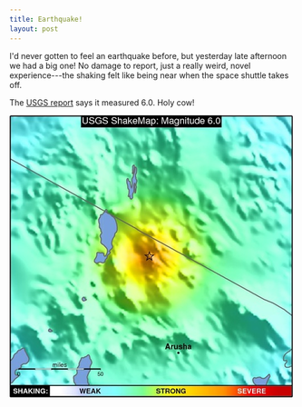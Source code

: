 ```yaml
---
title: Earthquake!
layout: post
---
```

I'd never gotten to feel an earthquake before, but yesterday late afternoon we had a big one! No damage to report, just a really weird, novel experience---the shaking felt like being near when the space shuttle takes off.

The <a href="http://earthquake.usgs.gov/eqcenter/eqinthenews/2007/us2007exbe/">USGS report</a> says it measured 6.0. Holy cow!

<img src="/images/2007/07/18/earthquake.jpg" width="500" height="497" alt="Earthquake!" />
